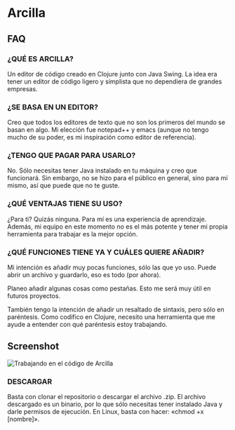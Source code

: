# Arcilla

## FAQ

### ¿QUÉ ES ARCILLA?

Un editor de código creado en Clojure junto con Java Swing.
La idea era tener un editor de código ligero y simplista que no dependiera de grandes empresas.

### ¿SE BASA EN UN EDITOR?

Creo que todos los editores de texto que no son los primeros del mundo se basan en algo.
Mi elección fue notepad++ y emacs (aunque no tengo mucho de su poder, es mi inspiración como editor de referencia).

### ¿TENGO QUE PAGAR PARA USARLO?

No.
Sólo necesitas tener Java instalado en tu máquina y creo que funcionará.
Sin embargo, no se hizo para el público en general, sino para mí mismo, así que puede que no te guste.

### ¿QUÉ VENTAJAS TIENE SU USO?

¿Para ti? Quizás ninguna.
Para mí es una experiencia de aprendizaje.
Además, mi equipo en este momento no es el más potente y tener mi propia herramienta para trabajar es la mejor opción.

### ¿QUÉ FUNCIONES TIENE YA Y CUÁLES QUIERE AÑADIR?

Mi intención es añadir muy pocas funciones, sólo las que yo uso.
Puede abrir un archivo y guardarlo, eso es todo (por ahora).

Planeo añadir algunas cosas como pestañas.
Esto me será muy útil en futuros proyectos.

También tengo la intención de añadir un resaltado de sintaxis, pero sólo en paréntesis.
Como codifico en Clojure, necesito una herramienta que me ayude a entender con qué paréntesis estoy trabajando.

## Screenshot

![Trabajando en el código de Arcilla](https://i.postimg.cc/cJKbwXxL/arcilla.png)

### DESCARGAR

Basta con clonar el repositorio o descargar el archivo .zip.
El archivo descargado es un binario, por lo que sólo necesitas tener instalado Java y darle permisos de ejecución.
En Linux, basta con hacer: «chmod +x [nombre]».
